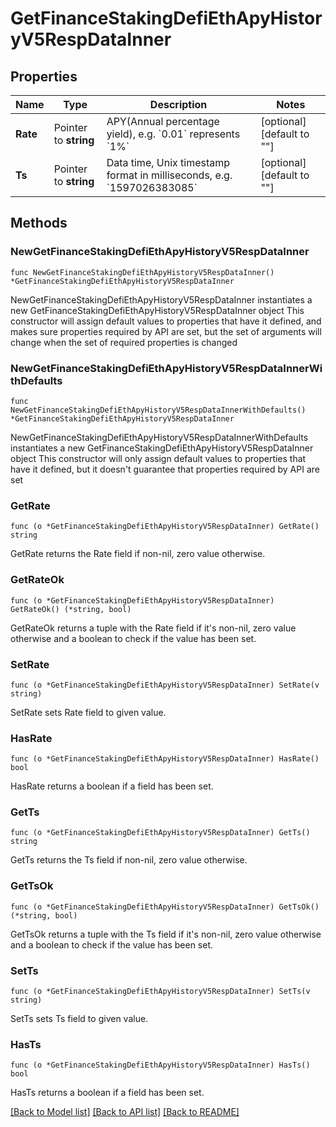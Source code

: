 # GetFinanceStakingDefiEthApyHistoryV5RespDataInner

## Properties

Name | Type | Description | Notes
------------ | ------------- | ------------- | -------------
**Rate** | Pointer to **string** | APY(Annual percentage yield), e.g. &#x60;0.01&#x60; represents &#x60;1%&#x60; | [optional] [default to ""]
**Ts** | Pointer to **string** | Data time, Unix timestamp format in milliseconds, e.g. &#x60;1597026383085&#x60; | [optional] [default to ""]

## Methods

### NewGetFinanceStakingDefiEthApyHistoryV5RespDataInner

`func NewGetFinanceStakingDefiEthApyHistoryV5RespDataInner() *GetFinanceStakingDefiEthApyHistoryV5RespDataInner`

NewGetFinanceStakingDefiEthApyHistoryV5RespDataInner instantiates a new GetFinanceStakingDefiEthApyHistoryV5RespDataInner object
This constructor will assign default values to properties that have it defined,
and makes sure properties required by API are set, but the set of arguments
will change when the set of required properties is changed

### NewGetFinanceStakingDefiEthApyHistoryV5RespDataInnerWithDefaults

`func NewGetFinanceStakingDefiEthApyHistoryV5RespDataInnerWithDefaults() *GetFinanceStakingDefiEthApyHistoryV5RespDataInner`

NewGetFinanceStakingDefiEthApyHistoryV5RespDataInnerWithDefaults instantiates a new GetFinanceStakingDefiEthApyHistoryV5RespDataInner object
This constructor will only assign default values to properties that have it defined,
but it doesn't guarantee that properties required by API are set

### GetRate

`func (o *GetFinanceStakingDefiEthApyHistoryV5RespDataInner) GetRate() string`

GetRate returns the Rate field if non-nil, zero value otherwise.

### GetRateOk

`func (o *GetFinanceStakingDefiEthApyHistoryV5RespDataInner) GetRateOk() (*string, bool)`

GetRateOk returns a tuple with the Rate field if it's non-nil, zero value otherwise
and a boolean to check if the value has been set.

### SetRate

`func (o *GetFinanceStakingDefiEthApyHistoryV5RespDataInner) SetRate(v string)`

SetRate sets Rate field to given value.

### HasRate

`func (o *GetFinanceStakingDefiEthApyHistoryV5RespDataInner) HasRate() bool`

HasRate returns a boolean if a field has been set.

### GetTs

`func (o *GetFinanceStakingDefiEthApyHistoryV5RespDataInner) GetTs() string`

GetTs returns the Ts field if non-nil, zero value otherwise.

### GetTsOk

`func (o *GetFinanceStakingDefiEthApyHistoryV5RespDataInner) GetTsOk() (*string, bool)`

GetTsOk returns a tuple with the Ts field if it's non-nil, zero value otherwise
and a boolean to check if the value has been set.

### SetTs

`func (o *GetFinanceStakingDefiEthApyHistoryV5RespDataInner) SetTs(v string)`

SetTs sets Ts field to given value.

### HasTs

`func (o *GetFinanceStakingDefiEthApyHistoryV5RespDataInner) HasTs() bool`

HasTs returns a boolean if a field has been set.


[[Back to Model list]](../README.md#documentation-for-models) [[Back to API list]](../README.md#documentation-for-api-endpoints) [[Back to README]](../README.md)


